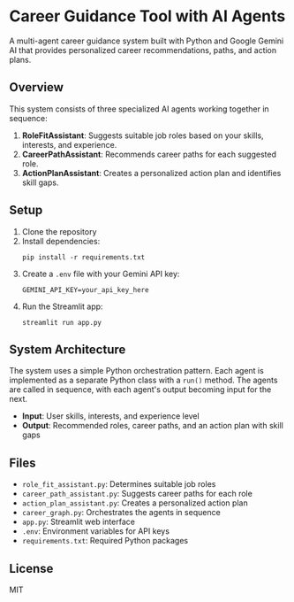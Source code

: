 # Career Guidance Tool with AI Agents

A multi-agent career guidance system built with Python and Google Gemini AI that provides personalized career recommendations, paths, and action plans.

## Overview

This system consists of three specialized AI agents working together in sequence:

1. **RoleFitAssistant**: Suggests suitable job roles based on your skills, interests, and experience.
2. **CareerPathAssistant**: Recommends career paths for each suggested role.
3. **ActionPlanAssistant**: Creates a personalized action plan and identifies skill gaps.

## Setup

1. Clone the repository
2. Install dependencies:
   ```
   pip install -r requirements.txt
   ```
3. Create a `.env` file with your Gemini API key:
   ```
   GEMINI_API_KEY=your_api_key_here
   ```
4. Run the Streamlit app:
   ```
   streamlit run app.py
   ```

## System Architecture

The system uses a simple Python orchestration pattern. Each agent is implemented as a separate Python class with a `run()` method. The agents are called in sequence, with each agent's output becoming input for the next.

- **Input**: User skills, interests, and experience level
- **Output**: Recommended roles, career paths, and an action plan with skill gaps

## Files

- `role_fit_assistant.py`: Determines suitable job roles
- `career_path_assistant.py`: Suggests career paths for each role
- `action_plan_assistant.py`: Creates a personalized action plan
- `career_graph.py`: Orchestrates the agents in sequence
- `app.py`: Streamlit web interface
- `.env`: Environment variables for API keys
- `requirements.txt`: Required Python packages

## License

MIT
